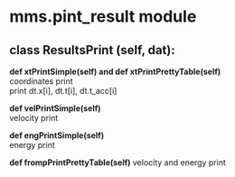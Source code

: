 # mms.pint_result module

## class ResultsPrint (self, dat):

**def xtPrintSimple(self) and def xtPrintPrettyTable(self)**  
coordinates print  
print dt.x[i], dt.t[i], dt.t_acc[i]

**def velPrintSimple(self)**  
velocity print

**def engPrintSimple(self)**  
energy print

**def frompPrintPrettyTable(self)**
velocity and energy print
